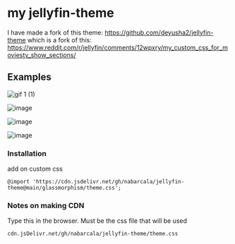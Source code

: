 # my jellyfin-theme

I have made a fork of this theme: https://github.com/deyusha2/jellyfin-theme
which is a fork of this: https://www.reddit.com/r/jellyfin/comments/12wpxry/my_custom_css_for_moviestv_show_sections/

## Examples

![gif 1 (1)](https://github.com/alexyle/jellyfin-theme/blob/main/assets/298199066-a7b851a6-303f-8412-a7bc-6362a92e0d0a.gif?raw=true)


![image](https://github.com/alexyle/jellyfin-theme/assets/53535044/fdf4ad37-5cd5-4f94-985f-196143d8daf8)


![image](https://github.com/alexyle/jellyfin-theme/assets/53535044/024a3f5f-f19d-4ad2-825c-23353e630223)


![image](https://github.com/alexyle/jellyfin-theme/assets/53535044/a7b851a6-303f-4489-a7bc-6362a92e0d0a)


### Installation

add on custom css
```
@import 'https://cdn.jsdelivr.net/gh/nabarcala/jellyfin-theme@main/glassmorphism/theme.css';
```

### Notes on making CDN

Type this in the browser. Must be the css file that will be used 
```
cdn.jsDelivr.net/gh/nabarcala/jellyfin-theme/theme.css
```
